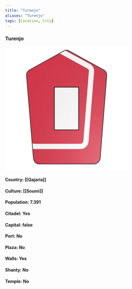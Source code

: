 ```yaml
---
title: "Turenjo"
aliases: "Turenjo"
tags: [Location, City]
---
```

### Turenjo
![](attachment/8bdd23bb6f038be7c0ddb0389f9912e4.svg)

#### Country: [[Qajaria]]

#### Culture: [[Soumi]]

#### Population: 7.391

#### Citadel: Yes

#### Capital: false

#### Port: No

#### Plaza: No

#### Walls: Yes

#### Shanty: No

#### Temple: No

